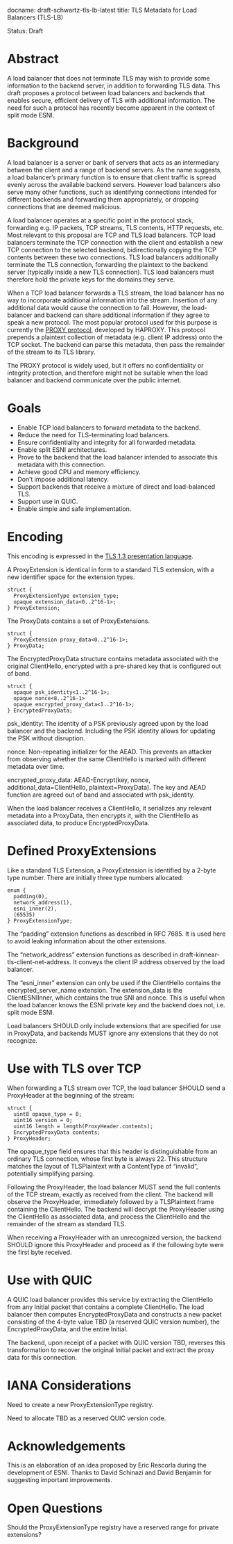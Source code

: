 docname: draft-schwartz-tls-lb-latest
title: TLS Metadata for Load Balancers (TLS-LB)

Status: Draft


# Abstract

A load balancer that does not terminate TLS may wish to provide some information to the backend server, in addition to forwarding TLS data.  This draft proposes a protocol between load balancers and backends that enables secure, efficient delivery of TLS with additional information.  The need for such a protocol has recently become apparent in the context of split mode ESNI.


# Background

A load balancer is a server or bank of servers that acts as an intermediary between the client and a range of backend servers.  As the name suggests, a load balancer’s primary function is to ensure that client traffic is spread evenly across the available backend servers.  However load balancers also serve many other functions, such as identifying connections intended for different backends and forwarding them appropriately, or dropping connections that are deemed malicious.

A load balancer operates at a specific point in the protocol stack, forwarding e.g. IP packets, TCP streams, TLS contents, HTTP requests, etc.  Most relevant to this proposal are TCP and TLS load balancers.  TCP load balancers terminate the TCP connection with the client and establish a new TCP connection to the selected backend, bidirectionally copying the TCP contents between these two connections.  TLS load balancers additionally terminate the TLS connection, forwarding the plaintext to the backend server (typically inside a new TLS connection).  TLS load balancers must therefore hold the private keys for the domains they serve.

When a TCP load balancer forwards a TLS stream, the load balancer has no way to incorporate additional information into the stream.  Insertion of any additional data would cause the connection to fail.  However, the load-balancer and backend can share additional information if they agree to speak a new protocol.  The most popular protocol used for this purpose is currently the [PROXY protocol](https://www.haproxy.org/download/1.8/doc/proxy-protocol.txt), developed by HAPROXY.  This protocol prepends a plaintext collection of metadata (e.g. client IP address) onto the TCP socket.  The backend can parse this metadata, then pass the remainder of the stream to its TLS library.

The PROXY protocol is widely used, but it offers no confidentiality or integrity protection, and therefore might not be suitable when the load balancer and backend communicate over the public internet.


# Goals

*   Enable TCP load balancers to forward metadata to the backend.
*   Reduce the need for TLS-terminating load balancers.
*   Ensure confidentiality and integrity for all forwarded metadata.
*   Enable split ESNI architectures.
*   Prove to the backend that the load balancer intended to associate this metadata with this connection.
*   Achieve good CPU and memory efficiency.
*   Don’t impose additional latency.
*   Support backends that receive a mixture of direct and load-balanced TLS.
*   Support use in QUIC.
*   Enable simple and safe implementation.


# Encoding

This encoding is expressed in the [TLS 1.3 presentation language](https://tools.ietf.org/html/rfc8446#section-3).

A ProxyExtension is identical in form to a standard TLS extension, with a new identifier space for the extension types.
```
struct {
  ProxyExtensionType extension_type;
  opaque extension_data<0..2^16-1>;
} ProxyExtension;
```


The ProxyData contains a set of ProxyExtensions.
```
struct {
  ProxyExtension proxy_data<0..2^16-1>;
} ProxyData;
```



The EncryptedProxyData structure contains metadata associated with the original ClientHello, encrypted with a pre-shared key that is configured out of band.
```
struct {
  opaque psk_identity<1..2^16-1>;
  opaque nonce<8..2^16-1>
  opaque encrypted_proxy_data<1..2^16-1>;
} EncryptedProxyData;
```

psk_identity: The identity of a PSK previously agreed upon by the load balancer and the backend.  Including the PSK identity allows for updating the PSK without disruption.

nonce: Non-repeating initializer for the AEAD.  This prevents an attacker from observing whether the same ClientHello is marked with different metadata over time.

encrypted_proxy_data: AEAD-Encrypt(key, nonce, additional_data=ClientHello, plaintext=ProxyData).  The key and AEAD function are agreed out of band and associated with psk_identity.

When the load balancer receives a ClientHello, it serializes any relevant metadata into a ProxyData, then encrypts it, with the ClientHello as associated data, to produce EncryptedProxyData.


# Defined ProxyExtensions

Like a standard TLS Extension, a ProxyExtension is identified by a 2-byte type number.  There are initially three type numbers allocated:
```
enum {
  padding(0),
  network_address(1),
  esni_inner(2),
  (65535)
} ProxyExtensionType;
```

The “padding” extension functions as described in RFC 7685.  It is used here to avoid leaking information about the other extensions.

The “network_address” extension functions as described in draft-kinnear-tls-client-net-address.  It conveys the client IP address observed by the load balancer.

The “esni_inner” extension can only be used if the ClientHello contains the encrypted_server_name extension.  The extension_data is the ClientESNIInner, which contains the true SNI and nonce.  This is useful when the load balancer knows the ESNI private key and the backend does not, i.e. split mode ESNI.

Load balancers SHOULD only include extensions that are specified for use in ProxyData, and backends MUST ignore any extensions that they do not recognize.


# Use with TLS over TCP

When forwarding a TLS stream over TCP, the load balancer SHOULD send a ProxyHeader at the beginning of the stream:


```
struct {
  uint8 opaque_type = 0;
  uint16 version = 0;
  uint16 length = length(ProxyHeader.contents);
  EncryptedProxyData contents;
} ProxyHeader;
```

The opaque_type field ensures that this header is distinguishable from an ordinary TLS connection, whose first byte is always 22.  This structure matches the layout of TLSPlaintext with a ContentType of “invalid”, potentially simplifying parsing.

Following the ProxyHeader, the load balancer MUST send the full contents of the TCP stream, exactly as received from the client.  The backend will observe the ProxyHeader, immediately followed by a TLSPlaintext frame containing the ClientHello.  The backend will decrypt the ProxyHeader using the ClientHello as associated data, and process the ClientHello and the remainder of the stream as standard TLS.

When receiving a ProxyHeader with an unrecognized version, the backend SHOULD ignore this ProxyHeader and proceed as if the following byte were the first byte received.


# Use with QUIC

A QUIC load balancer provides this service by extracting the ClientHello from any Initial packet that contains a complete ClientHello.  The load balancer then computes EncryptedProxyData and constructs a new packet consisting of the 4-byte value TBD (a reserved QUIC version number), the EncryptedProxyData, and the entire Initial.

The backend, upon receipt of a packet with QUIC version TBD, reverses this transformation to recover the original Initial packet and extract the proxy data for this connection.


# IANA Considerations

Need to create a new ProxyExtensionType registry.

Need to allocate TBD as a reserved QUIC version code.


# Acknowledgements

This is an elaboration of an idea proposed by Eric Rescorla during the development of ESNI.  Thanks to David Schinazi and David Benjamin for suggesting important improvements.


# Open Questions

Should the ProxyExtensionType registry have a reserved range for private extensions?

